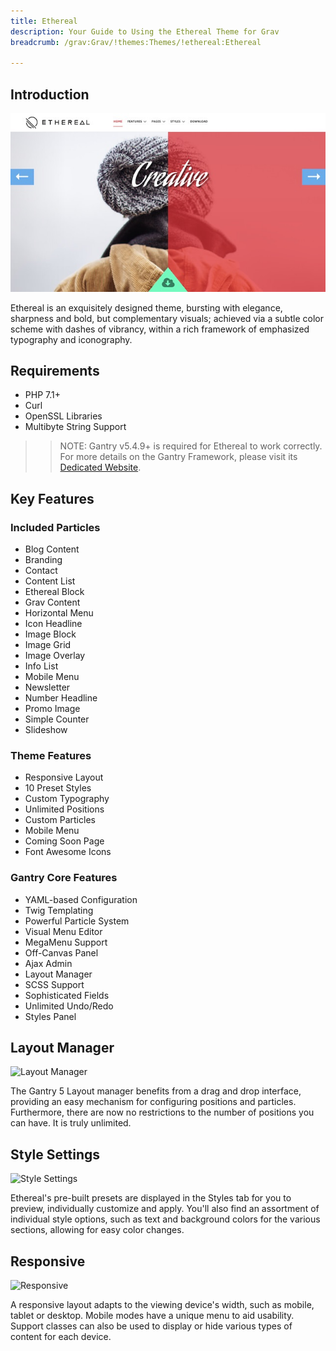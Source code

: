 ```yaml
---
title: Ethereal
description: Your Guide to Using the Ethereal Theme for Grav
breadcrumb: /grav:Grav/!themes:Themes/!ethereal:Ethereal

---
```


Introduction
-----

![](assets/ethereal.jpeg)

Ethereal is an exquisitely designed theme, bursting with elegance, sharpness and bold, but complementary visuals; achieved via a subtle color scheme with dashes of vibrancy, within a rich framework of emphasized typography and iconography.

Requirements
-----
* PHP 7.1+
* Curl
* OpenSSL Libraries
* Multibyte String Support

>> NOTE: Gantry v5.4.9+ is required for Ethereal to work correctly. For more details on the Gantry Framework, please visit its [Dedicated Website](http://gantry.org).

Key Features
-----

### Included Particles

* Blog Content
* Branding
* Contact
* Content List
* Ethereal Block
* Grav Content
* Horizontal Menu
* Icon Headline
* Image Block
* Image Grid
* Image Overlay
* Info List
* Mobile Menu
* Newsletter
* Number Headline
* Promo Image
* Simple Counter
* Slideshow

### Theme Features

* Responsive Layout
* 10 Preset Styles
* Custom Typography
* Unlimited Positions
* Custom Particles
* Mobile Menu
* Coming Soon Page
* Font Awesome Icons 

### Gantry Core Features

* YAML-based Configuration
* Twig Templating
* Powerful Particle System
* Visual Menu Editor
* MegaMenu Support
* Off-Canvas Panel
* Ajax Admin
* Layout Manager
* SCSS Support
* Sophisticated Fields
* Unlimited Undo/Redo
* Styles Panel

## Layout Manager

![Layout Manager](ft-2.jpg)

The Gantry 5 Layout manager benefits from a drag and drop interface, providing an easy mechanism for configuring positions and particles. Furthermore, there are now no restrictions to the number of positions you can have. It is truly unlimited.

## Style Settings

![Style Settings](ft-3.jpg)

Ethereal's pre-built presets are displayed in the Styles tab for you to preview, individually customize and apply. You'll also find an assortment of individual style options, such as text and background colors for the various sections, allowing for easy color changes.

## Responsive

![Responsive](ft-4.jpg)

A responsive layout adapts to the viewing device's width, such as mobile, tablet or desktop. Mobile modes have a unique menu to aid usability. Support classes can also be used to display or hide various types of content for each device.
